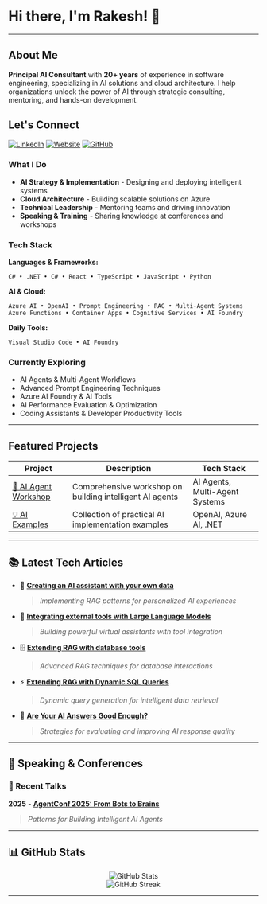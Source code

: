 # Hi there, I'm Rakesh! 👋

---

## About Me

**Principal AI Consultant** with **20+ years** of experience in software engineering, specializing in AI solutions and cloud architecture. I help organizations unlock the power of AI through strategic consulting, mentoring, and hands-on development.

## Let's Connect

[![LinkedIn](https://img.shields.io/badge/LinkedIn-0077B5?style=for-the-badge&logo=linkedin&logoColor=white)](https://www.linkedin.com/in/rakeshl/)
[![Website](https://img.shields.io/badge/BinaryTrails-FF6B6B?style=for-the-badge&logo=firefox&logoColor=white)](https://binarytrails.com/)
[![GitHub](https://img.shields.io/badge/AI_Account-181717?style=for-the-badge&logo=github&logoColor=white)](https://github.com/binarytrails-ai)

### What I Do

- **AI Strategy & Implementation** - Designing and deploying intelligent systems  
- **Cloud Architecture** - Building scalable solutions on Azure  
- **Technical Leadership** - Mentoring teams and driving innovation  
- **Speaking & Training** - Sharing knowledge at conferences and workshops

### Tech Stack

**Languages & Frameworks:**

```
C# • .NET • C# • React • TypeScript • JavaScript • Python
```

**AI & Cloud:**

```
Azure AI • OpenAI • Prompt Engineering • RAG • Multi-Agent Systems
Azure Functions • Container Apps • Cognitive Services • AI Foundry
```

**Daily Tools:**

```
Visual Studio Code • AI Foundry
```

### Currently Exploring

- AI Agents & Multi-Agent Workflows
- Advanced Prompt Engineering Techniques
- Azure AI Foundry & AI Tools
- AI Performance Evaluation & Optimization
- Coding Assistants & Developer Productivity Tools

---

## Featured Projects

| Project | Description | Tech Stack |
|---------|-------------|------------|
| [🤖 AI Agent Workshop](https://github.com/binarytrails-ai/aiagent-workshop) | Comprehensive workshop on building intelligent AI agents | AI Agents, Multi-Agent Systems |
| [💡 AI Examples](https://github.com/rakeshl4/ai-examples) | Collection of practical AI implementation examples | OpenAI, Azure AI, .NET |

---

## 📚 Latest Tech Articles

- 📖 [**Creating an AI assistant with your own data**](https://binarytrails.com/posts/2024/04/26/rag-pattern)
  > *Implementing RAG patterns for personalized AI experiences*

- 🔧 [**Integrating external tools with Large Language Models**](https://binarytrails.com/posts/2024/06/02/virtual-assistants)
  > *Building powerful virtual assistants with tool integration*

- 🗄️ [**Extending RAG with database tools**](https://binarytrails.com/posts/2025/05/rag-with-tools)
  > *Advanced RAG techniques for database interactions*

- ⚡ [**Extending RAG with Dynamic SQL Queries**](https://binarytrails.com/posts/2025/05/rag-with-dynamic-sql-tool)
  > *Dynamic query generation for intelligent data retrieval*

- 🎯 [**Are Your AI Answers Good Enough?**](https://binarytrails.com/posts/2025/05/evaluate_prompt_responses)
  > *Strategies for evaluating and improving AI response quality*

---

## 🎤 Speaking & Conferences

### 🌟 Recent Talks

**2025** - [**AgentConf 2025: From Bots to Brains**](https://www.linkedin.com/posts/rakeshl_exciting-news-i-am-speaking-at-agentconf-activity-7335443449044717574-a6ft?utm_source=share&utm_medium=member_desktop&rcm=ACoAAATGCL4BrlFisSf0O-XVgatKCoF-DSBRKUU)
> *Patterns for Building Intelligent AI Agents*

---

## 📊 GitHub Stats

<div align="center">
  <img src="https://github-readme-stats.vercel.app/api?username=rakeshl4&show_icons=true&theme=tokyonight&count_private=true" alt="GitHub Stats" />
</div>

<div align="center">
  <img src="https://github-readme-streak-stats.herokuapp.com/?user=rakeshl4&theme=tokyonight" alt="GitHub Streak" />
</div>

---

<!-- <div align="center">
  
### 💼 Open for Collaboration
  
**Consulting • Speaking • Mentoring • Open Source**

*Let's build the future of AI together!* 🚀

</div> -->

<!--
**rakeshl4/rakeshl4** is a ✨ _special_ ✨ repository because its `README.md` (this file) appears on your GitHub profile.

Here are some ideas to get you started:

- 🔭 I’m currently working on ...
- 🌱 I’m currently learning ...
- 👯 I’m looking to collaborate on ...
- 🤔 I’m looking for help with ...
- 💬 Ask me about ...
- 📫 How to reach me: ...
- 😄 Pronouns: ...
- ⚡ Fun fact: ...
-->
